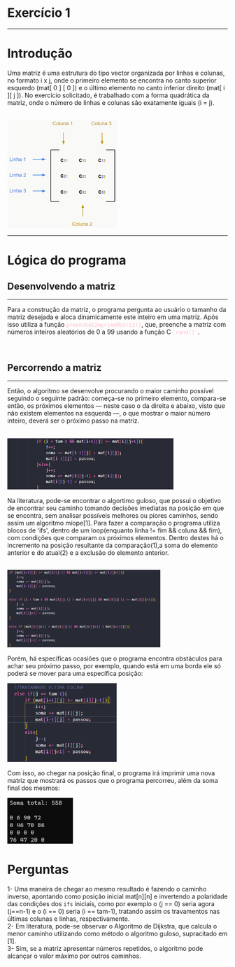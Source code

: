 # <h1>Exercício 1</h1>
---
<h1>Introdução</h1>
<p>Uma matriz é uma estrutura do tipo vector organizada por linhas e colunas, no formato i x j, onde o primeiro elemento se encontra no canto superior esquerdo (mat[ 0 ] [ 0 ]) e o último elemento no canto inferior direito (mat[ i ][ j ]). No exercício solicitado, é trabalhado com a forma quadrática da matriz, onde o número de linhas e colunas são exatamente iguais (i = j).</p>
<br><img src = "./imgs/matriz.png/" width = "250px">
<hr/>
<h1>Lógica do programa</h1>
<h2>Desenvolvendo a matriz</h2>
<hr/>
<p>Para a construção da matriz, o programa pergunta ao usuário o tamanho da matriz desejada e aloca dinamicamente este inteiro em uma matriz. Após isso utiliza a função <code><font color="pink">preencheEImprimeMatriz()</font></code>, que, preenche a matriz com números inteiros aleatórios de 0 a 99 usando a função C <code><font color="pink">'rand()'</font></code>.</p>
<br>
<h2>Percorrendo a matriz</h2>
<hr/>
<p>Então, o algoritmo se desenvolve procurando o maior caminho possível seguindo o seguinte padrão: começa-se no primeiro elemento, compara-se então, os próximos elementos — neste caso o da direita e abaixo, visto que não existem elementos na esquerda —, o que mostrar o maior número inteiro, deverá ser o próximo passo na matriz.</p>
<br>
<img src = "./imgs/foto3.png/" width = "380px">
<p>Na literatura, pode-se encontrar o algortimo guloso, que possui o objetivo de encontrar seu caminho tomando decisões imediatas na posição em que se encontra, sem analisar possíveis melhores ou piores caminhos, sendo assim um algoritmo míope[1].
Para fazer a comparação o programa utiliza blocos de 'ifs', dentro de um loop(enquanto linha != fim && coluna && fim), com condições que comparam os próximos elementos. Dentro destes há o incremento na posição resultante da comparação(1),a soma do elemento anterior e do atual(2) e a exclusão do elemento anterior.</p>
<br>
<img src = "./imgs/foto4.png/" width = "350px">
<p>Porém, há específicas ocasiões que o programa encontra obstáculos para achar seu próximo passo, por exemplo, quando está em uma borda ele só poderá se mover para uma específica posição:</p>
<img src = "./imgs/foto6.png/" width = "250px">
<p>Com isso, ao chegar na posição final, o programa irá imprimir uma nova matriz que mostrará os passos que o programa percorreu, além da soma final dos mesmos:</p>
<img src = "./imgs/FOTO7.png/" width = "150px">
<h1>Perguntas</h1>
1- Uma maneira de chegar ao mesmo resultado é fazendo o caminho inverso, apontando como posição inicial mat[n][n] e invertendo a polaridade das condições dos <code>ifs</code> iniciais, como por exemplo o (j == 0) seria agora (j==n-1) e o (i == 0) seria (i == tam-1), tratando assim os travamentos nas últimas colunas e linhas, respectivamente.
<br>
2- Em literatura, pode-se observar o Algoritmo de Dijkstra, que calcula o menor caminho utilizando como método o algoritmo guloso, supracitado em [1].
<br>
3- Sim, se a matriz apresentar números repetidos, o algoritmo pode alcançar o valor máximo por outros caminhos.

